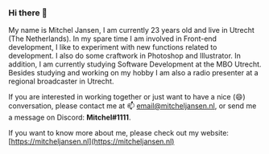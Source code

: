 ### Hi there 👋

My name is Mitchel Jansen, I am currently 23 years old and live in Utrecht (The Netherlands). In my spare time I am involved in Front-end development, I like to experiment with new functions related to development. I also do some craftwork in Photoshop and Illustrator. In addition, I am currently studying Software Development at the MBO Utrecht. Besides studying and working on my hobby I am also a radio presenter at a regional broadcaster in Utrecht.

If you are interested in working together or just want to have a nice (😄) conversation, please contact me at 📫 [email@mitcheljansen.nl](mailto:email@mitcheljansen.nl), or send me a message on Discord: **Mitchel#1111**.

If you want to know more about me, please check out my website: [https://mitcheljansen.nl](https://mitcheljansen.nl)

<!--
**Mitchel/Mitchel** is a ✨ _special_ ✨ repository because its `README.md` (this file) appears on your GitHub profile.

Here are some ideas to get you started:

- 🔭 I’m currently working on ...
- 🌱 I’m currently learning ...
- 👯 I’m looking to collaborate on ...
- 🤔 I’m looking for help with ...
- 💬 Ask me about ...
- 📫 How to reach me: ...
- 😄 Pronouns: ...
- ⚡ Fun fact: ...
-->
